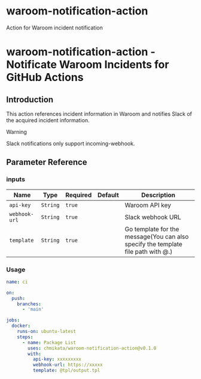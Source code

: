 # waroom-notification-action
 Action for Waroom incident notification

# waroom-notification-action - Notificate Waroom Incidents for GitHub Actions

## Introduction

This action references incident information in Waroom and notifies Slack of the acquired incident information.

> [!WARNING]
> Slack notifications only support incoming-webhook.

## Parameter Reference

### inputs

| Name          | Type     | Required | Default | Description                                                                      |
| ------------- | -------- | -------- | ------- | -------------------------------------------------------------------------------- |
| `api-key`     | `String` | `true`   |         | Waroom API key                                                                   |
| `webhook-url` | `String` | `true`   |         | Slack webhook URL                                                                |
| `template`    | `String` | `true`   |         | Go template for the message(You can also specify the template file path with @.) |

### Usage

```yaml
name: ci

on:
  push:
    branches:
      - 'main'

jobs:
  docker:
    runs-on: ubuntu-latest
    steps:
      - name: Package List
        uses: chmikata/waroom-notification-action@v0.1.0
        with:
          api-key: xxxxxxxxx
          webhook-url: https://xxxxx
          template: @tpl/output.tpl
